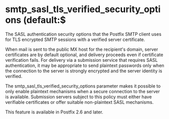 # smtp_sasl_tls_verified_security_options (default:$ 

 The SASL authentication security options that the Postfix SMTP
client uses for TLS encrypted SMTP sessions with a verified server
certificate. 

 When mail is sent to the public MX host for the recipient's
domain, server certificates are by default optional, and delivery
proceeds even if certificate verification fails. For delivery via
a submission service that requires SASL authentication, it may be
appropriate to send plaintext passwords only when the connection
to the server is strongly encrypted and the server identity
is verified. 

 The smtp_sasl_tls_verified_security_options parameter makes it
possible to only enable plaintext mechanisms when a secure connection
to the server is available. Submission servers subject to this
policy must either have verifiable certificates or offer suitable
non-plaintext SASL mechanisms. 

 This feature is available in Postfix 2.6 and later. 


